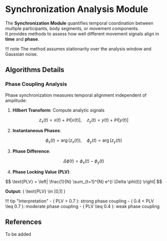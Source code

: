 # Synchronization Analysis Module

The **Synchronization Module** quantifies temporal coordination between multiple participants, body segments, or movement components.  
It provides methods to assess how well different movement signals align in **time** and **phase**.

!!! note
     The method assumes stationarity over the analysis window and Gaussian noise.

## Algorithms Details

### Phase Coupling Analysis

Phase synchronization measures temporal alignment independent of amplitude:

1. **Hilbert Transform**: Compute analytic signals  

$$
z_x(t) = x(t) + i H[x(t)], \quad z_y(t) = y(t) + i H[y(t)]
$$

2. **Instantaneous Phases**:

$$
\phi_x(t) = \arg(z_x(t)), \quad \phi_y(t) = \arg(z_y(t))
$$

3. **Phase Difference**:

$$
\Delta \phi(t) = \phi_x(t) - \phi_y(t)
$$

4. **Phase Locking Value (PLV)**:

$$
\text{PLV} = \left| \frac{1}{N} \sum_{t=1}^{N} e^{i \Delta \phi(t)} \right|
$$

**Output:** \( \text{PLV} \in [0,1] \)

!!! tip "Interpretation"
    - \( PLV > 0.7 \): strong phase coupling
    - \( 0.4 < PLV \leq 0.7 \): moderate phase coupling
    - \( PLV \leq 0.4 \): weak phase coupling 

[//]: # (## Usage Examples)

[//]: # ()
[//]: # (### Basic Synchronization Analysis)

[//]: # ()
[//]: # (```python)

[//]: # (from pyeyesweb.sync import Synchronization)

[//]: # (import numpy as np)

[//]: # ()
[//]: # (# Initialize synchronization analyzer)

[//]: # (sync_analyzer = Synchronization&#40;sampling_rate=100.0&#41;)

[//]: # ()
[//]: # (# Load two movement signals)

[//]: # (person1_velocity = np.load&#40;'person1_movement.npy'&#41;)

[//]: # (person2_velocity = np.load&#40;'person2_movement.npy'&#41;)

[//]: # ()
[//]: # (# Calculate cross-correlation)

[//]: # (correlation_metrics = sync_analyzer.calculate_cross_correlation&#40;)

[//]: # (    person1_velocity, person2_velocity)

[//]: # (&#41;)

[//]: # ()
[//]: # (print&#40;f"Max correlation: {correlation_metrics['max_correlation']:.3f}"&#41;)

[//]: # (print&#40;f"Optimal lag: {correlation_metrics['lag_seconds']:.3f} seconds"&#41;)

[//]: # ()
[//]: # (# Assess phase coupling)

[//]: # (phase_metrics = sync_analyzer.assess_phase_coupling&#40;)

[//]: # (    person1_velocity, person2_velocity)

[//]: # (&#41;)

[//]: # ()
[//]: # (print&#40;f"Phase locking value: {phase_metrics['phase_locking_value']:.3f}"&#41;)

[//]: # (```)

[//]: # ()
[//]: # (### Multi-Person Dance Analysis)

[//]: # ()
[//]: # (```python)

[//]: # (def analyze_dance_synchronization&#40;dancer_trajectories&#41;:)

[//]: # (    """Analyze synchronization between multiple dancers.""")

[//]: # (    sync_analyzer = Synchronization&#40;sampling_rate=60.0&#41;)

[//]: # (    n_dancers = len&#40;dancer_trajectories&#41;)

[//]: # (    )
[//]: # (    # Pairwise synchronization analysis)

[//]: # (    sync_matrix = np.zeros&#40;&#40;n_dancers, n_dancers&#41;&#41;)

[//]: # (    )
[//]: # (    for i in range&#40;n_dancers&#41;:)

[//]: # (        for j in range&#40;i+1, n_dancers&#41;:)

[//]: # (            # Extract velocity signals)

[//]: # (            vel_i = compute_velocity&#40;dancer_trajectories[i]&#41;)

[//]: # (            vel_j = compute_velocity&#40;dancer_trajectories[j]&#41;)

[//]: # (            )
[//]: # (            # Calculate synchronization)

[//]: # (            sync_metrics = sync_analyzer.calculate_cross_correlation&#40;)

[//]: # (                vel_i, vel_j)

[//]: # (            &#41;)

[//]: # (            )
[//]: # (            sync_matrix[i, j] = sync_metrics['max_correlation'])

[//]: # (            sync_matrix[j, i] = sync_matrix[i, j])

[//]: # (    )
[//]: # (    return {)

[//]: # (        'synchronization_matrix': sync_matrix,)

[//]: # (        'average_synchronization': np.mean&#40;sync_matrix[sync_matrix > 0]&#41;,)

[//]: # (        'most_synchronized_pair': np.unravel_index&#40;)

[//]: # (            np.argmax&#40;sync_matrix&#41;, sync_matrix.shape)

[//]: # (        &#41;)

[//]: # (    })

[//]: # (```)

[//]: # ()
[//]: # (### Bilateral Coordination Assessment)

[//]: # ()
[//]: # (```python)

[//]: # (def assess_bilateral_coordination&#40;left_limb_data, right_limb_data&#41;:)

[//]: # (    """Assess left-right limb coordination.""")

[//]: # (    sync_analyzer = Synchronization&#40;sampling_rate=100.0&#41;)

[//]: # (    )
[//]: # (    # Time-varying synchronization analysis)

[//]: # (    window_size = 200  # 2 seconds at 100 Hz)

[//]: # (    )
[//]: # (    sync_timeline = sync_analyzer.windowed_synchronization&#40;)

[//]: # (        left_limb_data, right_limb_data, )

[//]: # (        window_size=window_size,)

[//]: # (        overlap=0.75)

[//]: # (    &#41;)

[//]: # (    )
[//]: # (    # Identify coordination phases)

[//]: # (    high_sync_periods = sync_timeline['correlation'] > 0.7)

[//]: # (    low_sync_periods = sync_timeline['correlation'] < 0.3)

[//]: # (    )
[//]: # (    return {)

[//]: # (        'sync_timeline': sync_timeline,)

[//]: # (        'high_coordination_duration': np.sum&#40;high_sync_periods&#41; / 100.0,)

[//]: # (        'low_coordination_duration': np.sum&#40;low_sync_periods&#41; / 100.0,)

[//]: # (        'average_coordination': np.mean&#40;sync_timeline['correlation']&#41;)

[//]: # (    })

[//]: # (```)

[//]: # ()
[//]: # (### Real-Time Synchronization Monitoring)

[//]: # ()
[//]: # (```python)

[//]: # (class RealTimeSyncMonitor:)

[//]: # (    def __init__&#40;self, buffer_size=500, sampling_rate=50.0&#41;:)

[//]: # (        self.sync_analyzer = Synchronization&#40;sampling_rate=sampling_rate&#41;)

[//]: # (        self.buffer_size = buffer_size)

[//]: # (        self.buffer1 = deque&#40;maxlen=buffer_size&#41;)

[//]: # (        self.buffer2 = deque&#40;maxlen=buffer_size&#41;)

[//]: # (        )
[//]: # (    def update&#40;self, signal1_sample, signal2_sample&#41;:)

[//]: # (        """Update with new data samples.""")

[//]: # (        self.buffer1.append&#40;signal1_sample&#41;)

[//]: # (        self.buffer2.append&#40;signal2_sample&#41;)

[//]: # (        )
[//]: # (        if len&#40;self.buffer1&#41; == self.buffer_size:)

[//]: # (            # Calculate current synchronization)

[//]: # (            sync_metrics = self.sync_analyzer.calculate_cross_correlation&#40;)

[//]: # (                np.array&#40;self.buffer1&#41;,)

[//]: # (                np.array&#40;self.buffer2&#41;)

[//]: # (            &#41;)

[//]: # (            return sync_metrics)

[//]: # (        )
[//]: # (        return None)

[//]: # ()
[//]: # (# Usage in real-time system)

[//]: # (monitor = RealTimeSyncMonitor&#40;buffer_size=300&#41;)

[//]: # ()
[//]: # (for frame in motion_stream:)

[//]: # (    signal1 = extract_feature1&#40;frame&#41;)

[//]: # (    signal2 = extract_feature2&#40;frame&#41;)

[//]: # (    )
[//]: # (    sync_result = monitor.update&#40;signal1, signal2&#41;)

[//]: # (    )
[//]: # (    if sync_result and sync_result['max_correlation'] > 0.8:)

[//]: # (        print&#40;"High synchronization detected!"&#41;)

[//]: # (```)

[//]: # ()
[//]: # (## Integration with Other Modules)

[//]: # ()
[//]: # (### Combined with Smoothness Analysis)

[//]: # (```python)

[//]: # (# Assess both synchronization and smoothness)

[//]: # (sync_metrics = sync_analyzer.calculate_cross_correlation&#40;signal1, signal2&#41;)

[//]: # (smoothness_metrics = smoothness_analyzer&#40;[signal1, signal2]&#41;)

[//]: # ()
[//]: # (coordination_quality = {)

[//]: # (    'synchronization': sync_metrics['max_correlation'],)

[//]: # (    'smoothness': smoothness_metrics['sparc'],)

[//]: # (    'combined_score': &#40;sync_metrics['max_correlation'] + )

[//]: # (                      abs&#40;smoothness_metrics['sparc']&#41;&#41; / 2)

[//]: # (})

[//]: # (```)

[//]: # ()
[//]: # (### Integration with Bilateral Symmetry)

[//]: # (```python)

[//]: # (# Multi-level coordination analysis)

[//]: # (bilateral_metrics = symmetry_analyzer.calculate_symmetry_index&#40;)

[//]: # (    left_data, right_data)

[//]: # (&#41;)

[//]: # (temporal_sync = sync_analyzer.calculate_cross_correlation&#40;)

[//]: # (    left_data, right_data)

[//]: # (&#41;)

[//]: # ()
[//]: # (comprehensive_coordination = {)

[//]: # (    'spatial_symmetry': bilateral_metrics,)

[//]: # (    'temporal_synchronization': temporal_sync)

[//]: # (})

[//]: # (```)

## References

To be added